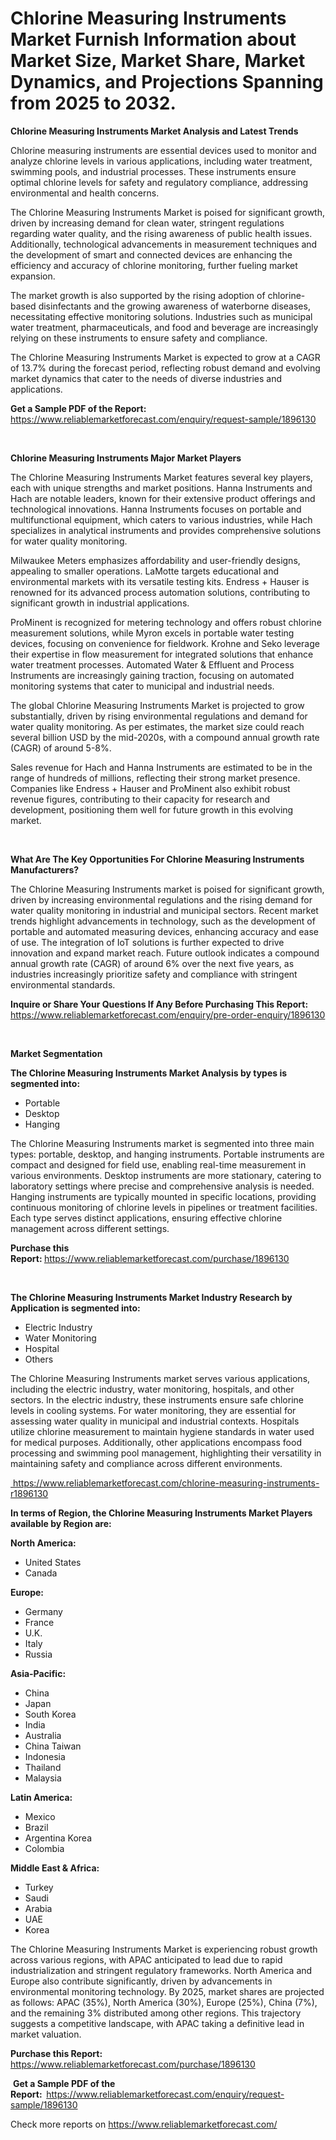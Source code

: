 <p><h1>Chlorine Measuring Instruments Market Furnish Information about Market Size, Market Share, Market Dynamics, and Projections Spanning from 2025 to 2032.</h1></p><p><strong>Chlorine Measuring Instruments Market Analysis and Latest Trends</strong></p>
<p><p>Chlorine measuring instruments are essential devices used to monitor and analyze chlorine levels in various applications, including water treatment, swimming pools, and industrial processes. These instruments ensure optimal chlorine levels for safety and regulatory compliance, addressing environmental and health concerns.</p><p>The Chlorine Measuring Instruments Market is poised for significant growth, driven by increasing demand for clean water, stringent regulations regarding water quality, and the rising awareness of public health issues. Additionally, technological advancements in measurement techniques and the development of smart and connected devices are enhancing the efficiency and accuracy of chlorine monitoring, further fueling market expansion.</p><p>The market growth is also supported by the rising adoption of chlorine-based disinfectants and the growing awareness of waterborne diseases, necessitating effective monitoring solutions. Industries such as municipal water treatment, pharmaceuticals, and food and beverage are increasingly relying on these instruments to ensure safety and compliance.</p><p>The Chlorine Measuring Instruments Market is expected to grow at a CAGR of 13.7% during the forecast period, reflecting robust demand and evolving market dynamics that cater to the needs of diverse industries and applications.</p></p>
<p><strong>Get a Sample PDF of the Report:&nbsp;</strong> <a href="https://www.reliablemarketforecast.com/enquiry/request-sample/1896130?utm_campaign=1743&utm_medium=2&utm_source=Github&utm_content=ia&utm_term=13012025&utm_id=chlorine-measuring-instruments">https://www.reliablemarketforecast.com/enquiry/request-sample/1896130</a></p>
<p>&nbsp;</p>
<p><strong>Chlorine Measuring Instruments Major Market Players</strong></p>
<p><p>The Chlorine Measuring Instruments Market features several key players, each with unique strengths and market positions. Hanna Instruments and Hach are notable leaders, known for their extensive product offerings and technological innovations. Hanna Instruments focuses on portable and multifunctional equipment, which caters to various industries, while Hach specializes in analytical instruments and provides comprehensive solutions for water quality monitoring.</p><p>Milwaukee Meters emphasizes affordability and user-friendly designs, appealing to smaller operations. LaMotte targets educational and environmental markets with its versatile testing kits. Endress + Hauser is renowned for its advanced process automation solutions, contributing to significant growth in industrial applications.</p><p>ProMinent is recognized for metering technology and offers robust chlorine measurement solutions, while Myron excels in portable water testing devices, focusing on convenience for fieldwork. Krohne and Seko leverage their expertise in flow measurement for integrated solutions that enhance water treatment processes. Automated Water & Effluent and Process Instruments are increasingly gaining traction, focusing on automated monitoring systems that cater to municipal and industrial needs.</p><p>The global Chlorine Measuring Instruments Market is projected to grow substantially, driven by rising environmental regulations and demand for water quality monitoring. As per estimates, the market size could reach several billion USD by the mid-2020s, with a compound annual growth rate (CAGR) of around 5-8%.</p><p>Sales revenue for Hach and Hanna Instruments are estimated to be in the range of hundreds of millions, reflecting their strong market presence. Companies like Endress + Hauser and ProMinent also exhibit robust revenue figures, contributing to their capacity for research and development, positioning them well for future growth in this evolving market.</p></p>
<p>&nbsp;</p>
<p><strong>What Are The Key Opportunities For Chlorine Measuring Instruments Manufacturers?</strong></p>
<p><p>The Chlorine Measuring Instruments market is poised for significant growth, driven by increasing environmental regulations and the rising demand for water quality monitoring in industrial and municipal sectors. Recent market trends highlight advancements in technology, such as the development of portable and automated measuring devices, enhancing accuracy and ease of use. The integration of IoT solutions is further expected to drive innovation and expand market reach. Future outlook indicates a compound annual growth rate (CAGR) of around 6% over the next five years, as industries increasingly prioritize safety and compliance with stringent environmental standards.</p></p>
<p><strong>Inquire or Share Your Questions If Any Before Purchasing This Report:</strong> <a href="https://www.reliablemarketforecast.com/enquiry/pre-order-enquiry/1896130?utm_campaign=1743&utm_medium=2&utm_source=Github&utm_content=ia&utm_term=13012025&utm_id=chlorine-measuring-instruments">https://www.reliablemarketforecast.com/enquiry/pre-order-enquiry/1896130</a></p>
<p>&nbsp;</p>
<p><strong>Market Segmentation</strong></p>
<p><strong>The Chlorine Measuring Instruments Market Analysis by types is segmented into:</strong></p>
<p><ul><li>Portable</li><li>Desktop</li><li>Hanging</li></ul></p>
<p><p>The Chlorine Measuring Instruments market is segmented into three main types: portable, desktop, and hanging instruments. Portable instruments are compact and designed for field use, enabling real-time measurement in various environments. Desktop instruments are more stationary, catering to laboratory settings where precise and comprehensive analysis is needed. Hanging instruments are typically mounted in specific locations, providing continuous monitoring of chlorine levels in pipelines or treatment facilities. Each type serves distinct applications, ensuring effective chlorine management across different settings.</p></p>
<p><strong>Purchase this Report:&nbsp;</strong><a href="https://www.reliablemarketforecast.com/purchase/1896130?utm_campaign=1743&utm_medium=2&utm_source=Github&utm_content=ia&utm_term=13012025&utm_id=chlorine-measuring-instruments">https://www.reliablemarketforecast.com/purchase/1896130</a></p>
<p>&nbsp;</p>
<p><strong>The Chlorine Measuring Instruments Market Industry Research by Application is segmented into:</strong></p>
<p><ul><li>Electric Industry</li><li>Water Monitoring</li><li>Hospital</li><li>Others</li></ul></p>
<p><p>The Chlorine Measuring Instruments market serves various applications, including the electric industry, water monitoring, hospitals, and other sectors. In the electric industry, these instruments ensure safe chlorine levels in cooling systems. For water monitoring, they are essential for assessing water quality in municipal and industrial contexts. Hospitals utilize chlorine measurement to maintain hygiene standards in water used for medical purposes. Additionally, other applications encompass food processing and swimming pool management, highlighting their versatility in maintaining safety and compliance across different environments.</p></p>
<p><a href="https://www.reliablemarketforecast.com/chlorine-measuring-instruments-r1896130?utm_campaign=1743&utm_medium=2&utm_source=Github&utm_content=ia&utm_term=13012025&utm_id=chlorine-measuring-instruments">&nbsp;https://www.reliablemarketforecast.com/chlorine-measuring-instruments-r1896130</a></p>
<p><strong>In terms of Region, the Chlorine Measuring Instruments Market Players available by Region are:</strong></p>
<p>
    <p> <strong> North America: </strong>
        <ul>
            <li>United States</li>
            <li>Canada</li>
        </ul>
        </p> 
    <p> <strong> Europe: </strong>
        <ul>
            <li>Germany</li>
            <li>France</li>
            <li>U.K.</li>
            <li>Italy</li>
            <li>Russia</li>
        </ul>
        </p> 
    <p> <strong> Asia-Pacific: </strong>
        <ul>
            <li>China</li>
            <li>Japan</li>
            <li>South Korea</li>
            <li>India</li>
            <li>Australia</li>
            <li>China Taiwan</li>
            <li>Indonesia</li>
            <li>Thailand</li>
            <li>Malaysia</li>
        </ul>
        </p> 
    <p> <strong> Latin America: </strong>
        <ul>
            <li>Mexico</li>
            <li>Brazil</li>
            <li>Argentina Korea</li>
            <li>Colombia</li>
        </ul>
        </p> 
    <p> <strong> Middle East & Africa: </strong>
        <ul>
            <li>Turkey</li>
            <li>Saudi</li>
            <li>Arabia</li>
            <li>UAE</li>
            <li>Korea</li>
        </ul>
    </p>
    </p>
<p><p>The Chlorine Measuring Instruments Market is experiencing robust growth across various regions, with APAC anticipated to lead due to rapid industrialization and stringent regulatory frameworks. North America and Europe also contribute significantly, driven by advancements in environmental monitoring technology. By 2025, market shares are projected as follows: APAC (35%), North America (30%), Europe (25%), China (7%), and the remaining 3% distributed among other regions. This trajectory suggests a competitive landscape, with APAC taking a definitive lead in market valuation.</p></p>
<p><strong>Purchase this Report: </strong><a href="https://www.reliablemarketforecast.com/purchase/1896130?utm_campaign=1743&utm_medium=2&utm_source=Github&utm_content=ia&utm_term=13012025&utm_id=chlorine-measuring-instruments">https://www.reliablemarketforecast.com/purchase/1896130</a></p>
<p>&nbsp;<strong>Get a Sample PDF of the Report:&nbsp;&nbsp;</strong><a href="https://www.reliablemarketforecast.com/enquiry/request-sample/1896130?utm_campaign=1743&utm_medium=2&utm_source=Github&utm_content=ia&utm_term=13012025&utm_id=chlorine-measuring-instruments">https://www.reliablemarketforecast.com/enquiry/request-sample/1896130</a></p>
<p><strong></strong></p>
<p>Check more reports on <a href="https://www.reliablemarketforecast.com/?utm_campaign=1743&utm_medium=2&utm_source=Github&utm_content=ia&utm_term=13012025&utm_id=chlorine-measuring-instruments">https://www.reliablemarketforecast.com/</a></p>